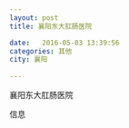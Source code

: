 ```yaml
--- 
layout: post 
title: 襄阳东大肛肠医院

date:   2016-05-03 13:39:56 
categories: 其他  
city: 襄阳
  
--- 
```

   
襄阳东大肛肠医院

信息

